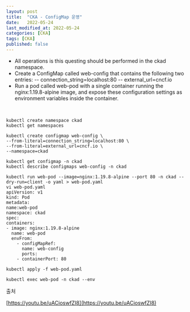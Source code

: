 ```yaml
---
layout: post
title:  "CKA - ConfigMap 운영"
date:   2022-05-24
last_modified_at: 2022-05-24
categories: [CKA]
tags: [CKA]
published: false
---
```


- All operations is this questing should be performed in the ckad namespace.
- Create a ConfigMap called web-config that contains the following two entries:
  -- connection_string=localhost:80
  -- external_url=cncf.io
- Run a pod called web-pod with a single container running the nginx:1.19.8-alpine image, and expose these
  configuration settings as environment variables inside the container.

<br/>

```shell
kubectl create namespace ckad
kubectl get namespaces

kubectl create configmap web-config \
--from-literal=connection_string=localhost:80 \
--from-literal=external_url=cncf.io \
--namespace=ckad

kubectl get configmap -n ckad
kubectl describe configmaps web-config -n ckad

kubectl run web-pod --image=nginx:1.19.8-alpine --port 80 -n ckad --dry-run=client -o yaml > web-pod.yaml
vi web-pod.yaml
apiVersion: v1
kind: Pod
metadata:
name:web-pod
namespace: ckad
spec:
containers:
- image: nginx:1.19.8-alpine
  name: web-pod
  envFrom:
    - configMapRef:
      name: web-config
      ports:
    - containerPort: 80

kubectl apply -f web-pod.yaml

kubectl exec web-pod -n ckad --env
```

출처

[https://youtu.be/uACioswfZI8](https://youtu.be/uACioswfZI8)